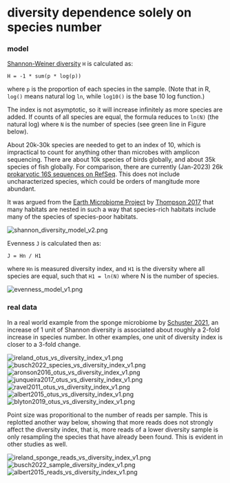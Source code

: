 # diversity dependence solely on species number #

### model ###
[Shannon-Weiner diversity](https://www.itl.nist.gov/div898/software/dataplot/refman2/auxillar/shannon.htm) `H` is calculated as:

`H = -1 * sum(p * log(p))`

where `p` is the proportion of each species in the sample. (Note that in R, `log()` means natural log `ln`, while `log10()` is the base 10 log function.)

The index is not asymptotic, so it will increase infinitely as more species are added. If counts of all species are equal, the formula reduces to `ln(N)` (the natural log) where `N` is the number of species (see green line in Figure below).

About 20k-30k species are needed to get to an index of 10, which is impractical to count for anything other than microbes with amplicon sequencing. There are about 10k species of birds globally, and about 35k species of fish globally. For comparison, there are currently (Jan-2023) 26k [prokaryotic 16S sequences on RefSeq](https://www.ncbi.nlm.nih.gov/nuccore?term=33175%5BBioProject%5D+OR+33317%5BBioProject%5D). This does not include uncharacterized species, which could be orders of mangitude more abundant.

It was argued from the [Earth Microbiome Project](https://en.wikipedia.org/wiki/Earth_Microbiome_Project) by [Thompson 2017](https://doi.org/10.1038/nature24621) that many habitats are nested in such a way that species-rich habitats include many of the species of species-poor habitats.

![shannon_diversity_model_v2.png](https://github.com/wrf/misc-analyses/blob/master/eco_diversity/images/shannon_diversity_model_v2.png)

Evenness `J` is calculated then as:

`J = Hn / H1`

where `Hn` is measured diversity index, and `H1` is the diversity where all species are equal, such that `H1 = ln(N)` where N is the number of species.

![evenness_model_v1.png](https://github.com/wrf/misc-analyses/blob/master/eco_diversity/images/evenness_model_v1.png)

### real data ###
In a real world example from the sponge microbiome by [Schuster 2021](https://doi.org/10.1128/msphere.00991-20), an increase of 1 unit of Shannon diversity is associated about roughly a 2-fold increase in species number. In other examples, one unit of diversity index is closer to a 3-fold change.

![ireland_otus_vs_diversity_index_v1.png](https://github.com/wrf/misc-analyses/blob/master/eco_diversity/images/ireland_otus_vs_diversity_index_v1.png) ![busch2022_species_vs_diversity_index_v1.png](https://github.com/wrf/misc-analyses/blob/master/eco_diversity/images/busch2022_species_vs_diversity_index_v1.png) 
![aronson2016_otus_vs_diversity_index_v1.png](https://github.com/wrf/misc-analyses/blob/master/eco_diversity/images/aronson2016_otus_vs_diversity_index_v1.png) ![junqueira2017_otus_vs_diversity_index_v1.png](https://github.com/wrf/misc-analyses/blob/master/eco_diversity/images/junqueira2017_otus_vs_diversity_index_v1.png)
![ravel2011_otus_vs_diversity_index_v1.png](https://github.com/wrf/misc-analyses/blob/master/eco_diversity/images/ravel2011_otus_vs_diversity_index_v1.png) ![albert2015_otus_vs_diversity_index_v1.png](https://github.com/wrf/misc-analyses/blob/master/eco_diversity/images/albert2015_otus_vs_diversity_index_v1.png)
![blyton2019_otus_vs_diversity_index_v1.png](https://github.com/wrf/misc-analyses/blob/master/eco_diversity/images/blyton2019_otus_vs_diversity_index_v1.png) 

Point size was proporitional to the number of reads per sample. This is replotted another way below, showing that more reads does not strongly affect the diversity index, that is, more reads of a lower diversity sample is only resampling the species that have already been found. This is evident in other studies as well.

![ireland_sponge_reads_vs_diversity_index_v1.png](https://github.com/wrf/misc-analyses/blob/master/eco_diversity/images/ireland_sponge_reads_vs_diversity_index_v1.png) ![busch2022_sample_diversity_index_v1.png](https://github.com/wrf/misc-analyses/blob/master/eco_diversity/images/busch2022_sample_diversity_index_v1.png) ![albert2015_reads_vs_diversity_index_v1.png](https://github.com/wrf/misc-analyses/blob/master/eco_diversity/images/albert2015_reads_vs_diversity_index_v1.png)



